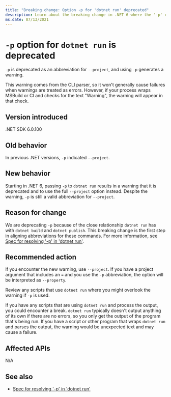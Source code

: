 ```yaml
---
title: "Breaking change: Option -p for 'dotnet run' deprecated"
description: Learn about the breaking change in .NET 6 where the '-p' option is deprecated for 'dotnet run'.
ms.date: 07/13/2021
---
```

# `-p` option for `dotnet run` is deprecated

`-p` is deprecated as an abbreviation for `--project`, and using `-p` generates a warning.

This warning comes from the CLI parser, so it won't generally cause failures when warnings are treated as errors. However, if your process wraps MSBuild or CI and checks for the text "Warning", the warning will appear in that check.

## Version introduced

.NET SDK 6.0.100

## Old behavior

In previous .NET versions, `-p` indicated `--project`.

## New behavior

Starting in .NET 6, passing `-p` to `dotnet run` results in a warning that it is deprecated and to use the full `--project` option instead. Despite the warning, `-p` is still a valid abbreviation for `--project`.

## Reason for change

We are deprecating `-p` because of the close relationship `dotnet run` has with `dotnet build` and `dotnet publish`. This breaking change is the first step in aligning abbreviations for these commands. For more information, see [Spec for resolving '-p' in 'dotnet run'](https://github.com/dotnet/designs/pull/229/files).

## Recommended action

If you encounter the new warning, use `--project`. If you have a project argument that includes an `=` and you use the `-p` abbreviation, the option will be interpreted as `--property`.

Review any scripts that use `dotnet run` where you might overlook the warning if `-p` is used.

If you have any scripts that are using `dotnet run` and process the output, you could encounter a break. `dotnet run` typically doesn't output anything of its own if there are no errors, so you only get the output of the program that's being run. If you have a script or other program that wraps `dotnet run` and parses the output, the warning would be unexpected text and may cause a failure.

## Affected APIs

N/A

## See also

- [Spec for resolving '-p' in 'dotnet run'](https://github.com/dotnet/designs/pull/229/files)

<!--

### Affected APIs

Not detectable via API analysis.

-->
